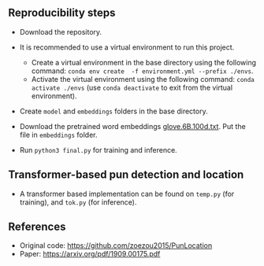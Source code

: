## Reproducibility steps
- Download the repository.
- It is recommended to use a virtual environment to run this project.
    - Create a virtual environment in the base directory using the following command: `conda env create  -f environment.yml --prefix ./envs`.
    - Activate the virtual environment using the following command: `conda activate ./envs` (use `conda deactivate` to exit from the virtual environment).

- Create `model` and `embeddings` folders in the base directory.
- Download the pretrained word embeddings [glove.6B.100d.txt](https://nlp.stanford.edu/data/glove.6B.zip "glove.6B.100d.txt"). Put the file in `embeddings` folder.
- Run `python3 final.py` for training and inference.

## Transformer-based pun detection and location
- A transformer based implementation can be found on `temp.py` (for training), and `tok.py` (for inference).

## References
- Original code: https://github.com/zoezou2015/PunLocation
- Paper: https://arxiv.org/pdf/1909.00175.pdf
